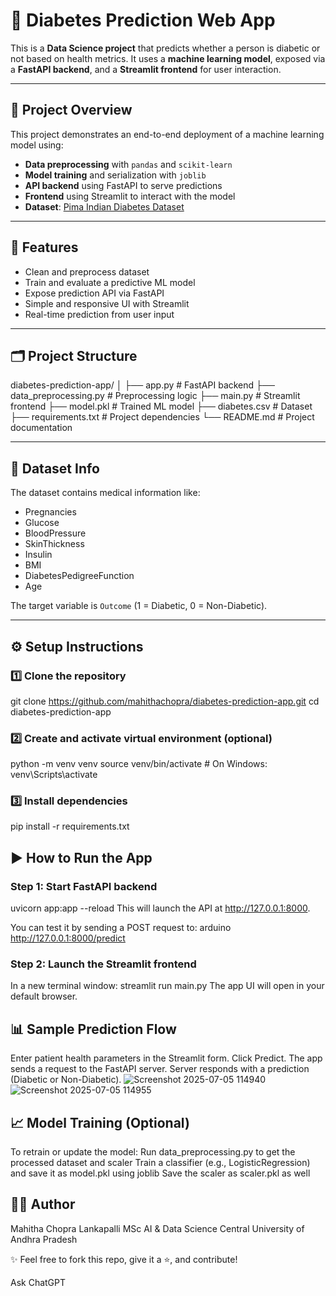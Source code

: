 # 🧠 Diabetes Prediction Web App

This is a **Data Science project** that predicts whether a person is diabetic or not based on health metrics. It uses a **machine learning model**, exposed via a **FastAPI backend**, and a **Streamlit frontend** for user interaction.

---

## 📌 Project Overview

This project demonstrates an end-to-end deployment of a machine learning model using:

- **Data preprocessing** with `pandas` and `scikit-learn`
- **Model training** and serialization with `joblib`
- **API backend** using FastAPI to serve predictions
- **Frontend** using Streamlit to interact with the model
- **Dataset**: [Pima Indian Diabetes Dataset](https://www.kaggle.com/datasets/uciml/pima-indians-diabetes-database)

---

## 🚀 Features

- Clean and preprocess dataset
- Train and evaluate a predictive ML model
- Expose prediction API via FastAPI
- Simple and responsive UI with Streamlit
- Real-time prediction from user input

---

## 🗂️ Project Structure

diabetes-prediction-app/
│
├── app.py # FastAPI backend
├── data_preprocessing.py # Preprocessing logic
├── main.py # Streamlit frontend
├── model.pkl # Trained ML model
├── diabetes.csv # Dataset
├── requirements.txt # Project dependencies
└── README.md # Project documentation


---

## 🧪 Dataset Info

The dataset contains medical information like:

- Pregnancies
- Glucose
- BloodPressure
- SkinThickness
- Insulin
- BMI
- DiabetesPedigreeFunction
- Age

The target variable is `Outcome` (1 = Diabetic, 0 = Non-Diabetic).

---

## ⚙️ Setup Instructions

### 1️⃣ Clone the repository
git clone https://github.com/mahithachopra/diabetes-prediction-app.git
cd diabetes-prediction-app
### 2️⃣ Create and activate virtual environment (optional)
python -m venv venv
source venv/bin/activate  # On Windows: venv\Scripts\activate
### 3️⃣ Install dependencies
pip install -r requirements.txt

## ▶️ How to Run the App
### Step 1: Start FastAPI backend
uvicorn app:app --reload
This will launch the API at http://127.0.0.1:8000.

You can test it by sending a POST request to:
arduino
http://127.0.0.1:8000/predict
### Step 2: Launch the Streamlit frontend
In a new terminal window:
streamlit run main.py
The app UI will open in your default browser.

## 📊 Sample Prediction Flow
Enter patient health parameters in the Streamlit form.
Click Predict.
The app sends a request to the FastAPI server.
Server responds with a prediction (Diabetic or Non-Diabetic).
![Screenshot 2025-07-05 114940](https://github.com/user-attachments/assets/a6917d2f-1a4d-4fb8-8ce7-7f2f846052fc)
![Screenshot 2025-07-05 114955](https://github.com/user-attachments/assets/754cade7-0cb9-4dff-a123-1f52de14ddda)


## 📈 Model Training (Optional)
To retrain or update the model:
Run data_preprocessing.py to get the processed dataset and scaler
Train a classifier (e.g., LogisticRegression) and save it as model.pkl using joblib
Save the scaler as scaler.pkl as well


## 🙋‍♀️ Author
Mahitha Chopra Lankapalli
MSc AI & Data Science
Central University of Andhra Pradesh

✨ Feel free to fork this repo, give it a ⭐, and contribute!











Ask ChatGPT
